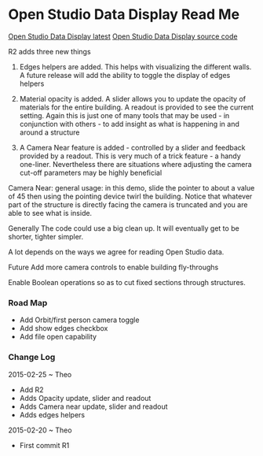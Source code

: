 Open Studio Data Display Read Me
===

[Open Studio Data Display latest]( http://va3c.github.io/projects/open-studio-data-display/latest/ )
[Open Studio Data Display source code]( https://github.com/va3c/projects/tree/gh-pages/open-studio-data-display )

R2 adds three new things

1. Edges helpers are added. This helps with visualizing the different walls. A future release will add the ability to toggle the display of edges helpers

2. Material opacity is added. A slider allows you to update the opacity of materials for the entire building.  A readout is provided to see the current setting. Again this is just one of many tools that may be used - in conjunction with others - to add insight as  what is happening in and around a structure

3. A Camera Near feature is added - controlled by a slider and feedback provided by a readout. This is very much of a trick feature - a handy one-liner. Nevertheless there are situations where adjusting the camera cut-off parameters may be highly beneficial

Camera Near: general usage: in this demo, slide the pointer to about a value of 45 then using the pointing device twirl the building. Notice that whatever part of the structure is directly facing the camera is truncated and you are able to see what is inside.

Generally
The code could use a big clean up. It will eventually get to be shorter, tighter simpler.

A lot depends on the ways we agree for reading Open Studio data.

Future
Add more camera controls to enable building fly-throughs

Enable Boolean operations so as to cut fixed sections through structures.

### Road Map

* Add Orbit/first person camera toggle
* Add show edges checkbox
* Add file open capability


### Change Log

2015-02-25 ~ Theo

* Add R2
* Adds Opacity update, slider and readout
* Adds Camera near update, slider and readout
* Adds edges helpers

2015-02-20 ~ Theo

* First commit R1